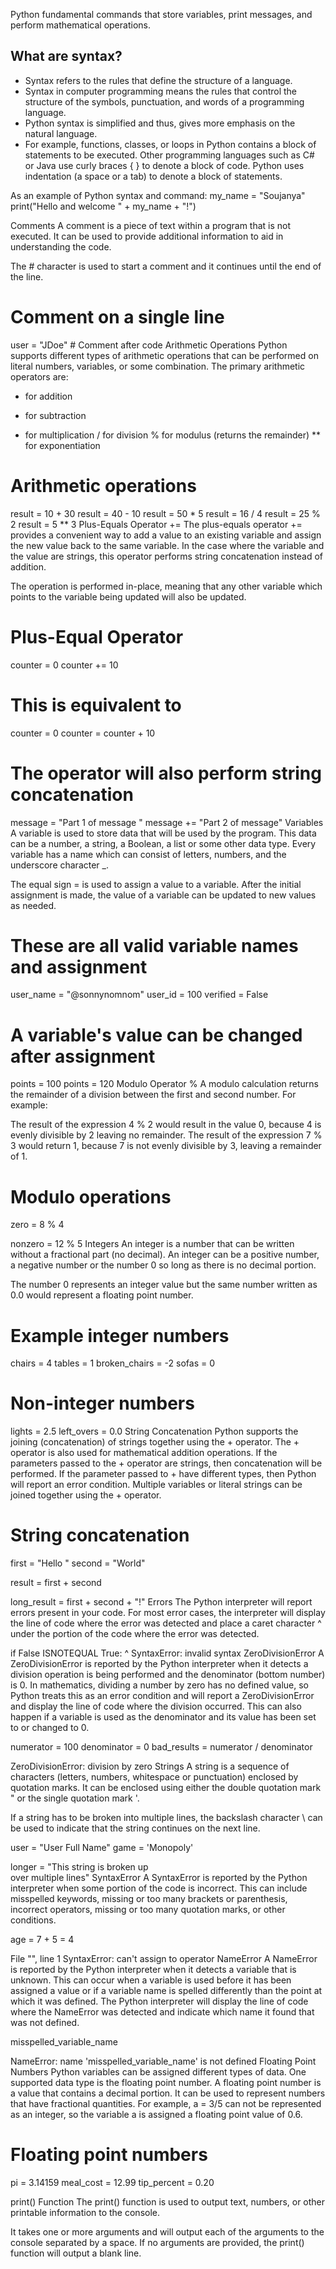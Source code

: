 Python fundamental commands that store variables, print messages, and perform mathematical operations.
## What are syntax?
- Syntax refers to the rules that define the structure of a language.
- Syntax in computer programming means the rules that control the structure of the symbols, punctuation, and words of a programming language.
- Python syntax is simplified and thus, gives more emphasis on the natural language.
- For example, functions, classes, or loops in Python contains a block of statements to be executed. Other programming languages such as C# or Java use curly braces { } to denote a block of code. Python uses indentation (a space or a tab) to denote a block of statements.

As an example of Python syntax and command:
my_name = "Soujanya"
print("Hello and welcome " + my_name + "!")

Comments
A comment is a piece of text within a program that is not executed. It can be used to provide additional information to aid in understanding the code.

The # character is used to start a comment and it continues until the end of the line.

# Comment on a single line
 
user = "JDoe" # Comment after code
Arithmetic Operations
Python supports different types of arithmetic operations that can be performed on literal numbers, variables, or some combination. The primary arithmetic operators are:

+ for addition
- for subtraction
* for multiplication
/ for division
% for modulus (returns the remainder)
** for exponentiation
# Arithmetic operations
 
result = 10 + 30
result = 40 - 10
result = 50 * 5
result = 16 / 4
result = 25 % 2
result = 5 ** 3
Plus-Equals Operator +=
The plus-equals operator += provides a convenient way to add a value to an existing variable and assign the new value back to the same variable. In the case where the variable and the value are strings, this operator performs string concatenation instead of addition.

The operation is performed in-place, meaning that any other variable which points to the variable being updated will also be updated.

# Plus-Equal Operator
 
counter = 0
counter += 10
 
# This is equivalent to
 
counter = 0
counter = counter + 10
 
# The operator will also perform string concatenation
 
message = "Part 1 of message "
message += "Part 2 of message"
Variables
A variable is used to store data that will be used by the program. This data can be a number, a string, a Boolean, a list or some other data type. Every variable has a name which can consist of letters, numbers, and the underscore character _.

The equal sign = is used to assign a value to a variable. After the initial assignment is made, the value of a variable can be updated to new values as needed.

# These are all valid variable names and assignment
 
user_name = "@sonnynomnom"
user_id = 100
verified = False
 
# A variable's value can be changed after assignment
 
points = 100
points = 120
Modulo Operator %
A modulo calculation returns the remainder of a division between the first and second number. For example:

The result of the expression 4 % 2 would result in the value 0, because 4 is evenly divisible by 2 leaving no remainder.
The result of the expression 7 % 3 would return 1, because 7 is not evenly divisible by 3, leaving a remainder of 1.
# Modulo operations
 
zero = 8 % 4
 
nonzero = 12 % 5
Integers
An integer is a number that can be written without a fractional part (no decimal). An integer can be a positive number, a negative number or the number 0 so long as there is no decimal portion.

The number 0 represents an integer value but the same number written as 0.0 would represent a floating point number.

# Example integer numbers
 
chairs = 4
tables = 1
broken_chairs = -2
sofas = 0
 
# Non-integer numbers
 
lights = 2.5
left_overs = 0.0
String Concatenation
Python supports the joining (concatenation) of strings together using the + operator. The + operator is also used for mathematical addition operations. If the parameters passed to the + operator are strings, then concatenation will be performed. If the parameter passed to + have different types, then Python will report an error condition. Multiple variables or literal strings can be joined together using the + operator.

# String concatenation
 
first = "Hello "
second = "World"
 
result = first + second
 
long_result = first + second + "!"
Errors
The Python interpreter will report errors present in your code. For most error cases, the interpreter will display the line of code where the error was detected and place a caret character ^ under the portion of the code where the error was detected.

if False ISNOTEQUAL True:
                  ^
SyntaxError: invalid syntax
ZeroDivisionError
A ZeroDivisionError is reported by the Python interpreter when it detects a division operation is being performed and the denominator (bottom number) is 0. In mathematics, dividing a number by zero has no defined value, so Python treats this as an error condition and will report a ZeroDivisionError and display the line of code where the division occurred. This can also happen if a variable is used as the denominator and its value has been set to or changed to 0.

numerator = 100
denominator = 0
bad_results = numerator / denominator
 
ZeroDivisionError: division by zero
Strings
A string is a sequence of characters (letters, numbers, whitespace or punctuation) enclosed by quotation marks. It can be enclosed using either the double quotation mark " or the single quotation mark '.

If a string has to be broken into multiple lines, the backslash character \ can be used to indicate that the string continues on the next line.

user = "User Full Name"
game = 'Monopoly'
 
longer = "This string is broken up \
over multiple lines"
SyntaxError
A SyntaxError is reported by the Python interpreter when some portion of the code is incorrect. This can include misspelled keywords, missing or too many brackets or parenthesis, incorrect operators, missing or too many quotation marks, or other conditions.

age = 7 + 5 = 4
 
File "<stdin>", line 1
SyntaxError: can't assign to operator
NameError
A NameError is reported by the Python interpreter when it detects a variable that is unknown. This can occur when a variable is used before it has been assigned a value or if a variable name is spelled differently than the point at which it was defined. The Python interpreter will display the line of code where the NameError was detected and indicate which name it found that was not defined.

misspelled_variable_name
 
NameError: name 'misspelled_variable_name' is not defined
Floating Point Numbers
Python variables can be assigned different types of data. One supported data type is the floating point number. A floating point number is a value that contains a decimal portion. It can be used to represent numbers that have fractional quantities. For example, a = 3/5 can not be represented as an integer, so the variable a is assigned a floating point value of 0.6.

# Floating point numbers
 
pi = 3.14159
meal_cost = 12.99
tip_percent = 0.20
 
print() Function
The print() function is used to output text, numbers, or other printable information to the console.

It takes one or more arguments and will output each of the arguments to the console separated by a space. If no arguments are provided, the print() function will output a blank line.
